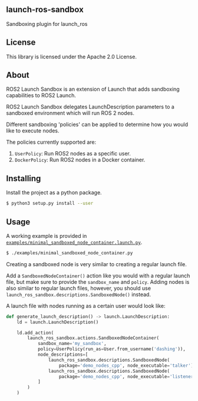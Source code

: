 ## launch-ros-sandbox

Sandboxing plugin for launch_ros

## License

This library is licensed under the Apache 2.0 License.

## About

ROS2 Launch Sandbox is an extension of Launch that adds sandboxing capabilities to ROS2 Launch.

ROS2 Launch Sandbox delegates LaunchDescription parameters to a sandboxed environment which will run ROS 2 nodes.

Different sandboxing 'policies' can be applied to determine how you would like to execute nodes.

The policies currently supported are:

1. `UserPolicy`: Run ROS2 nodes as a specific user.
2. `DockerPolicy`: Run ROS2 nodes in a Docker container.

## Installing

Install the project as a python package.

``` bash
$ python3 setup.py install --user
```

## Usage

A working example is provided in [`examples/minimal_sandboxed_node_container.launch.py`](examples/minimal_sandboxed_node_container.launch.py).

``` bash
$ ./examples/minimal_sandboxed_node_container.py
```

Creating a sandboxed node is very similar to creating a regular launch file.

Add a `SandboxedNodeContainer()` action like you would with a regular launch file, but make sure to provide the `sandbox_name` and `policy`.
Adding nodes is also similar to regular launch files, however, you should use `launch_ros_sandbox.descriptions.SandboxedNode()` instead.

A launch file with nodes running as a certain user would look like:

```python
def generate_launch_description() -> launch.LaunchDescription:
    ld = launch.LaunchDescription()

    ld.add_action(
        launch_ros_sandbox.actions.SandboxedNodeContainer(
            sandbox_name='my_sandbox',
            policy=UserPolicy(run_as=User.from_username('dashing')),
            node_descriptions=[
                launch_ros_sandbox.descriptions.SandboxedNode(
                    package='demo_nodes_cpp', node_executable='talker'),
                launch_ros_sandbox.descriptions.SandboxedNode(
                    package='demo_nodes_cpp', node_executable='listener')
            ]
        )
    )
```
